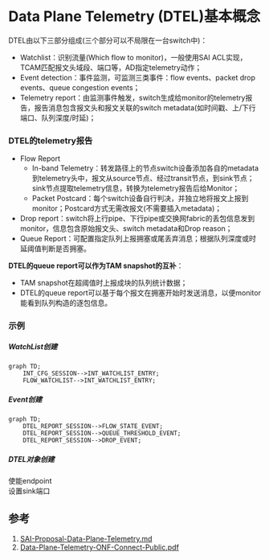 # Data Plane Telemetry (DTEL)基本概念
DTEL由以下三部分组成(三个部分可以不局限在一台switch中)：
- Watchlist：识别流量(Which flow to monitor)，一般使用SAI ACL实现，TCAM匹配报文头域段、端口等，AD指定telemetry动作；
- Event detection：事件监测，可监测三类事件：flow events、packet drop events、queue congestion events；
- Telemetry report：由监测事件触发，switch生成给monitor的telemetry报告，报告消息包含报文头和报文关联的switch metadata(如时间戳、上/下行端口、队列深度/时延)；

### DTEL的telemetry报告
- Flow Report
  - In-band Telemetry：转发路径上的节点switch设备添加各自的metadata到telemetry头中，报文从source节点、经过transit节点，到sink节点；sink节点提取telemetry信息，转换为telemetry报告后给Monitor；
  - Packet Postcard：每个switch设备自行判决，并独立地将报文上报到monitor；Postcard方式无需改报文(不需要插入metadata)；
- Drop report：switch将上行pipe、下行pipe或交换网fabric的丢包信息发到monitor，信息包含原始报文头、switch metadata和Drop reason；
- Queue Report：可配置指定队列上报拥塞或尾丢弃消息；根据队列深度或时延阈值判断是否拥塞。   

**DTEL的queue report可以作为TAM snapshot的互补**：
- TAM snapshot在超阈值时上报成块的队列统计数据；
- DTEL的queue report可以基于每个报文在拥塞开始时发送消息，以便monitor能看到队列构造的逐包信息。

### 示例


##### WatchList创建
```mermaid
graph TD;
    INT_CFG_SESSION-->INT_WATCHLIST_ENTRY;
    FLOW_WATCHLIST-->INT_WATCHLIST_ENTRY;
```

##### Event创建
```mermaid
graph TD;
    DTEL_REPORT_SESSION-->FLOW_STATE_EVENT;
    DTEL_REPORT_SESSION-->QUEUE_THRESHOLD_EVENT;
    DTEL_REPORT_SESSION-->DROP_EVENT;   
```

##### DTEL对象创建
使能endpoint  
设置sink端口  



## 参考
1. [SAI-Proposal-Data-Plane-Telemetry.md](https://github.com/opencomputeproject/SAI/blob/master/doc/DTEL/SAI-Proposal-Data-Plane-Telemetry.md)
2. [Data-Plane-Telemetry-ONF-Connect-Public.pdf](https://opennetworking.org/wp-content/uploads/2018/12/Data-Plane-Telemetry-ONF-Connect-Public.pdf)
